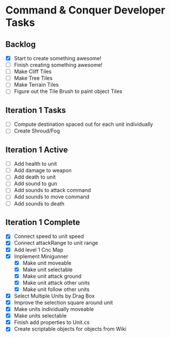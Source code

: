# Command & Conquer Developer Tasks

## Backlog
- [X] Start to create something awesome!
- [ ] Finish creating something awesome! 
- [ ] Make Cliff Tiles
- [ ] Make Tree Tiles
- [ ] Make Terrain Tiles
- [ ] Figure out the Tile Brush to paint object Tiles

## Iteration 1 Tasks
- [ ] Compute destination spaced out for each unit individually
- [ ] Create Shroud/Fog

## Iteration 1 Active
- [ ] Add health to unit
- [ ] Add damage to weapon
- [ ] Add death to unit
- [ ] Add sound to gun
- [ ] Add sounds to attack command
- [ ] Add sounds to move command
- [ ] Add sounds to death

## Iteration 1 Complete
- [X] Connect speed to unit speed
- [X] Connect attackRange to unit range
- [X] Add level 1 Cnc Map
- [X] Implement Minigunner
  - [X] Make unit moveable
  - [X] Make unit selectable
  - [X] Make unit attack ground
  - [X] Make unit attack other units
  - [X] Make unit follow other units
- [X] Select Multiple Units by Drag Box
- [X] Improve the selection square around unit
- [X] Make units individually moveable
- [X] Make units selectable
- [X] Finish add properties to Unit.cs
- [X] Create scriptable objects for objects from Wiki